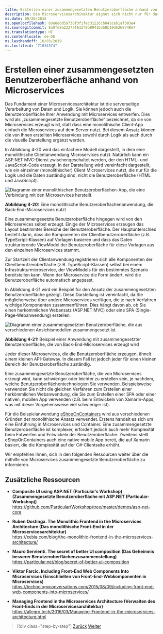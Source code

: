 ```yaml
---
title: Erstellen einer zusammengesetzten Benutzeroberfläche anhand von Microservices
description: Die Microservicesarchitektur eignet sich nicht nur für das Back-End. Verschaffen Sie sich einen Einblick in der Verwendung für das Front-End.
ms.date: 09/20/2018
ms.openlocfilehash: 60e0e6d59738f3f1fec31226cb842ceb1af303e4
ms.sourcegitcommit: 8a0fe8a2227af612f8b8941bdb8b19d6268748e7
ms.translationtype: HT
ms.contentlocale: de-DE
ms.lasthandoff: 10/03/2019
ms.locfileid: "71834374"
---
```

# <a name="creating-composite-ui-based-on-microservices"></a>Erstellen einer zusammengesetzten Benutzeroberfläche anhand von Microservices

Das Fundament einer Microservicesarchitektur ist die serverseitige Verarbeitung von Daten und Logik. Sie können jedoch auch die Benutzeroberfläche Ihrer Anwendung mit Microservices entwerfen. Dies wird als „zusammengesetzte Benutzeroberfläche“ bezeichnet, da sie von Microservices erzeugt wird, statt dass eine monolithische Client-App einfach die Microservices auf dem Server nutzt. Bei diesem Ansatz können die von Ihnen erstellten Microservices sowohl durch Logik als auch durch die visuelle Darstellung ergänzt werden.

In Abbildung 4-20 wird das einfachere Modell dargestellt, in dem eine monolithische Clientanwendung Microservices nutzt. Natürlich kann ein ASP.NET MVC-Dienst zwischengeschaltet werden, der den HTML- und JavaScript-Code erzeugt. In der Darstellung wird vereinfacht dargestellt, wie ein einzelner (monolithischer) Client Microservices nutzt, die nur für die Logik und die Daten zuständig sind, nicht die Benutzeroberfläche (HTML und JavaScript).

![Diagramm einer monolithischen Benutzeroberflächen-App, die eine Verbindung mit den Microservices herstellt.](./media/microservice-based-composite-ui-shape-layout/monolith-ui-consume-microservices.png)

**Abbildung 4-20:** Eine monolithische Benutzeroberflächenanwendung, die Back-End-Microservices nutzt

Eine zusammengesetzte Benutzeroberfläche hingegen wird von den Microservices selbst erzeugt. Einige der Microservices erzeugen das Layout bestimmter Bereiche der Benutzeroberfläche. Der Hauptunterschied besteht darin, dass die Komponenten der Clientbenutzeroberfläche (z.B. TypeScript-Klassen) auf Vorlagen basieren und dass das Daten strukturierende ViewModel der Benutzeroberfläche für diese Vorlagen aus den einzelnen Microservices stammt.

Zur Startzeit der Clientanwendung registrieren sich alle Komponenten der Clientbenutzeroberfläche (z.B. TypeScript-Klassen) selbst bei einem Infrastrukturmicroservice, der ViewModels für ein bestimmtes Szenario bereitstellen kann. Wenn der Microservice die Form ändert, wird die Benutzeroberfläche automatisch angepasst.

In Abbildung 4-21 wird ein Beispiel für den Ansatz der zusammengesetzten Benutzeroberfläche gezeigt. Diese Darstellung ist vereinfacht, da Sie möglicherweise über andere Microservices verfügen, die je nach Verfahren wichtige Komponenten zusammenführen. Dies hängt davon ab, ob Sie einen herkömmlichen Webansatz (ASP.NET MVC) oder eine SPA (Single-Page-Webanwendung) erstellen.

![Diagramm einer zusammengesetzten Benutzeroberfläche, die aus verschiedenen Ansichtsmodellen zusammengesetzt ist.](./media/microservice-based-composite-ui-shape-layout/microservice-generate-composite-ui.png)

**Abbildung 4-21:** Beispiel einer Anwendung mit zusammengesetzter Benutzeroberfläche, die von Back-End-Microservices erzeugt wird

Jeder dieser Microservices, die die Benutzeroberfläche erzeugen, ähnelt einem kleinen API-Gateway. In diesem Fall ist jedoch jeder für einen kleinen Bereich der Benutzeroberfläche zuständig.

Eine zusammengesetzte Benutzeroberfläche, die von Microservices erzeugt wird, kann schwieriger oder leichter zu erstellen sein, je nachdem, welche Benutzeroberflächentechnologien Sie verwenden. Beispielsweise verwenden Sie nicht die gleichen Verfahren zum Erstellen einer herkömmlichen Webanwendung, die Sie zum Erstellen einer SPA oder einer nativen, mobilen App verwenden (z.B. beim Entwickeln von Xamarin-Apps, was mit dieser Vorgehensweise viel schwieriger ist).

Für die Beispielanwendung [eShopOnContainers](https://aka.ms/MicroservicesArchitecture) wird aus verschiedenen Gründen der monolithische Ansatz verwendet. Erstens handelt es sich um eine Einführung in Microservices und Container. Eine zusammengesetzte Benutzeroberfläche ist komplexer, erfordert jedoch auch mehr Komplexität beim Entwerfen und Entwickeln der Benutzeroberfläche. Zweitens stellt eShopOnContainers auch eine native mobile App bereit, die auf Xamarin basiert, die die Komplexität auf der C\#-Clientseite erhöht.

Wir empfehlen Ihnen, sich in den folgenden Ressourcen weiter über die mithilfe von Microservices zusammengesetzte Benutzeroberfläche zu informieren.

## <a name="additional-resources"></a>Zusätzliche Ressourcen

- **Composite UI using ASP.NET (Particular’s Workshop) (Zusammengesetzte Benutzeroberfläche mit ASP.NET (Particular-Workshop))**  \
  <https://github.com/Particular/Workshop/tree/master/demos/asp-net-core>

- **Ruben Oostinga. The Monolithic Frontend in the Microservices Architecture (Das monolithische Front-End in der Microservicesarchitektur)**  \
  <https://xebia.com/blog/the-monolithic-frontend-in-the-microservices-architecture/>

- **Mauro Servienti. The secret of better UI composition (Das Geheimnis besserer Benutzeroberflächenzusammenstellung)**  \
  <https://particular.net/blog/secret-of-better-ui-composition>

- **Viktor Farcic. Including Front-End Web Components Into Microservices (Einschließen von Front-End-Webkomponenten in Microservices)**  \
  <https://technologyconversations.com/2015/08/09/including-front-end-web-components-into-microservices/>

- **Managing Frontend in the Microservices Architecture (Verwalten des Front-Ends in der Microservicesarchitektur)**  \
  <https://allegro.tech/2016/03/Managing-Frontend-in-the-microservices-architecture.html>

>[!div class="step-by-step"]
>[Zurück](microservices-addressability-service-registry.md)
>[Weiter](resilient-high-availability-microservices.md)
